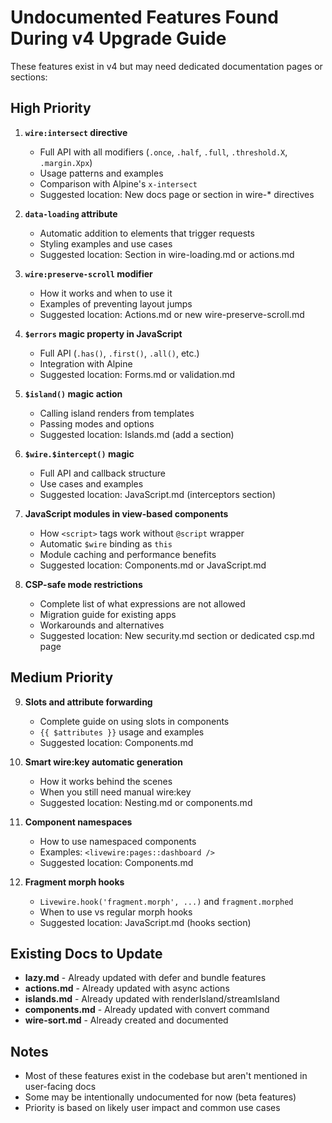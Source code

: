 # Undocumented Features Found During v4 Upgrade Guide

These features exist in v4 but may need dedicated documentation pages or sections:

## High Priority

1. **`wire:intersect` directive**
   - Full API with all modifiers (`.once`, `.half`, `.full`, `.threshold.X`, `.margin.Xpx`)
   - Usage patterns and examples
   - Comparison with Alpine's `x-intersect`
   - Suggested location: New docs page or section in wire-* directives

2. **`data-loading` attribute**
   - Automatic addition to elements that trigger requests
   - Styling examples and use cases
   - Suggested location: Section in wire-loading.md or actions.md

3. **`wire:preserve-scroll` modifier**
   - How it works and when to use it
   - Examples of preventing layout jumps
   - Suggested location: Actions.md or new wire-preserve-scroll.md

4. **`$errors` magic property in JavaScript**
   - Full API (`.has()`, `.first()`, `.all()`, etc.)
   - Integration with Alpine
   - Suggested location: Forms.md or validation.md

5. **`$island()` magic action**
   - Calling island renders from templates
   - Passing modes and options
   - Suggested location: Islands.md (add a section)

6. **`$wire.$intercept()` magic**
   - Full API and callback structure
   - Use cases and examples
   - Suggested location: JavaScript.md (interceptors section)

7. **JavaScript modules in view-based components**
   - How `<script>` tags work without `@script` wrapper
   - Automatic `$wire` binding as `this`
   - Module caching and performance benefits
   - Suggested location: Components.md or JavaScript.md

8. **CSP-safe mode restrictions**
   - Complete list of what expressions are not allowed
   - Migration guide for existing apps
   - Workarounds and alternatives
   - Suggested location: New security.md section or dedicated csp.md page

## Medium Priority

9. **Slots and attribute forwarding**
   - Complete guide on using slots in components
   - `{{ $attributes }}` usage and examples
   - Suggested location: Components.md

10. **Smart wire:key automatic generation**
    - How it works behind the scenes
    - When you still need manual wire:key
    - Suggested location: Nesting.md or components.md

11. **Component namespaces**
    - How to use namespaced components
    - Examples: `<livewire:pages::dashboard />`
    - Suggested location: Components.md

12. **Fragment morph hooks**
    - `Livewire.hook('fragment.morph', ...)` and `fragment.morphed`
    - When to use vs regular morph hooks
    - Suggested location: JavaScript.md (hooks section)

## Existing Docs to Update

- **lazy.md** - Already updated with defer and bundle features
- **actions.md** - Already updated with async actions
- **islands.md** - Already updated with renderIsland/streamIsland
- **components.md** - Already updated with convert command
- **wire-sort.md** - Already created and documented

## Notes

- Most of these features exist in the codebase but aren't mentioned in user-facing docs
- Some may be intentionally undocumented for now (beta features)
- Priority is based on likely user impact and common use cases
